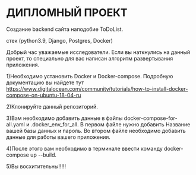 # ДИПЛОМНЫЙ ПРОЕКТ

Создание backend сайта наподобие ToDoList.

стек (python3.9, Django, Postgres, Docker)

Добрый час уважаемые исследователи. Если вы наткнулись на данный проект, то специально для вас написан алгоритм
развертывания приложения.

1)Необходимо установить Docker и Docker-compose. Подробную документацию вы найдете тут 
https://www.digitalocean.com/community/tutorials/how-to-install-docker-compose-on-ubuntu-18-04-ru

2)Клонируйте данный репозиторий.

3)Вам необходимо добавить данные в файлы docker-compose-for-all.yaml и .docker_env_for_all.
В первом файле нужно добавить Название вашей базы данных и пароль. Во втором файле необходимо добавить данные
для работы вашего приложения.

4)После этого вам необходимо в терминале ввести команду docker-compose up --build.

5)Вы восхитительны!!!!!